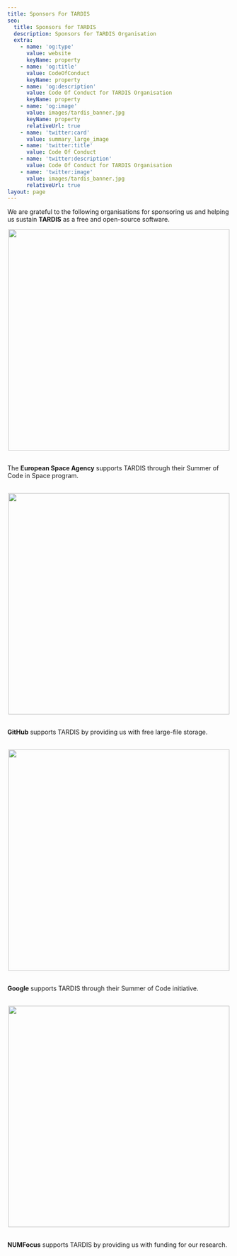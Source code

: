 ```yaml
---
title: Sponsors For TARDIS
seo:
  title: Sponsors for TARDIS
  description: Sponsors for TARDIS Organisation
  extra:
    - name: 'og:type'
      value: website
      keyName: property
    - name: 'og:title'
      value: CodeOfConduct
      keyName: property
    - name: 'og:description'
      value: Code Of Conduct for TARDIS Organisation
      keyName: property
    - name: 'og:image'
      value: images/tardis_banner.jpg
      keyName: property
      relativeUrl: true
    - name: 'twitter:card'
      value: summary_large_image
    - name: 'twitter:title'
      value: Code Of Conduct
    - name: 'twitter:description'
      value: Code Of Conduct for TARDIS Organisation
    - name: 'twitter:image'
      value: images/tardis_banner.jpg
      relativeUrl: true
layout: page
---
```


We are grateful to the following organisations for sponsoring us and helping us sustain **TARDIS** as a free and open-source software.
<br>
<div>
  <div style="text-align:center">
    <a href="https://www.esa.int/">
      <img src="../images/esa.png" width="500">
    </a>
  </div>
  <br>
  <p>The <strong>European Space Agency</strong> supports TARDIS through their Summer of Code in Space program.</p>
  <br>
</div>
<div>
  <div style="text-align:center">
    <a href="https://www.github.com/">
      <img src="../images/github.png" width="500">
    </a>
  </div>
  <br>
  <p><strong>GitHub</strong> supports TARDIS by providing us with free large-file storage.</p>
  <br>
</div>
<div>
  <div style="text-align:center">
    <a href="https://summerofcode.withgoogle.com/">
      <img src="../images/google.png" width="500">
    </a>
  </div>
  <br>
  <p><strong>Google</strong> supports TARDIS through their Summer of Code initiative.</p>
  <br>
</div>
<div>
  <div style="text-align:center">
    <a href="https://numfocus.org/">
      <img src="../images/Numfocus_stamp.png" width="500">
    </a>
  </div>
  <br>
  <p><strong>NUMFocus</strong> supports TARDIS by providing us with funding for our research.</p>
  <br>
</div>